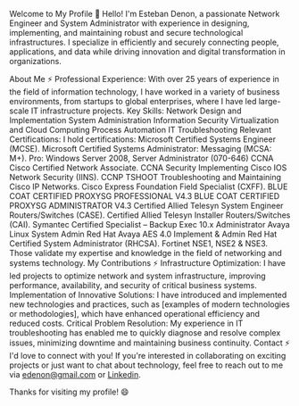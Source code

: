 Welcome to My Profile 👋
Hello! I'm Esteban Denon, a passionate Network Engineer and System Administrator with experience in designing, implementing, and maintaining robust and secure technological infrastructures. I specialize in efficiently and securely connecting people, applications, and data while driving innovation and digital transformation in organizations.

About Me ⚡
Professional Experience: With over 25 years of experience in the field of information technology, I have worked in a variety of business environments, from startups to global enterprises, where I have led large-scale IT infrastructure projects.
Key Skills:
Network Design and Implementation
System Administration
Information Security
Virtualization and Cloud Computing
Process Automation
IT Troubleshooting
Relevant Certifications: I hold certifications:
Microsoft Certified Systems Engineer (MCSE). 
Microsoft Certified Systems Administrator: Messaging (MCSA: M+).
Pro: Windows Server 2008, Server Administrator (070-646)
CCNA Cisco Certified Network Associate.
CCNA Security Implementing Cisco IOS Network Security (IINS). 
CCNP TSHOOT Troubleshooting and Maintaining Cisco IP Networks.
Cisco Express Foundation Field Specialist (CXFF).
BLUE COAT CERTIFIED PROXYSG PROFESSIONAL V4.3
BLUE COAT CERTIFIED PROXYSG ADMINISTRATOR V4.3
Certified Allied Telesyn System Engineer Routers/Switches (CASE).
Certified Allied Telesyn Installer Routers/Switches (CAI).
Symantec Certified Specialist – Backup Exec 10.x Administrator
Avaya Linux System Admin Red Hat
Avaya AES 4.0 Implement & Admin
Red Hat Certified System Administrator (RHCSA). 
Fortinet NSE1, NSE2 & NSE3.
Those validate my expertise and knowledge in the field of networking and systems technology.
My Contributions ⚡
Infrastructure Optimization: I have led projects to optimize network and system infrastructure, improving performance, availability, and security of critical business systems.
Implementation of Innovative Solutions: I have introduced and implemented new technologies and practices, such as [examples of modern technologies or methodologies], which have enhanced operational efficiency and reduced costs.
Critical Problem Resolution: My experience in IT troubleshooting has enabled me to quickly diagnose and resolve complex issues, minimizing downtime and maintaining business continuity.
Contact ⚡
I'd love to connect with you! If you're interested in collaborating on exciting projects or just want to chat about technology, feel free to reach out to me via edenon@gmail.com or [Linkedin](https://www.linkedin.com/in/edenon/).

Thanks for visiting my profile! 😄

